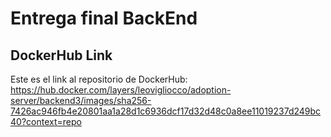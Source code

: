 # Entrega final BackEnd

## DockerHub Link

Este es el link al repositorio de DockerHub:
https://hub.docker.com/layers/leovigliocco/adoption-server/backend3/images/sha256-7426ac946fb4e20801aa1a28d1c6936dcf17d32d48c0a8ee11019237d249bc40?context=repo
